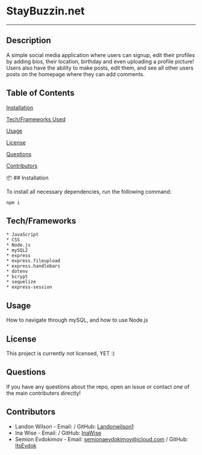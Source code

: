
# StayBuzzin.net
---


## Description

A simple social media application where users can signup, edit their profiles by adding bios, their location, birthday and even uploading a profile picture! Users also have the ability to make posts, edit them, and see all other users posts on the homepage where they can add comments.

## Table of Contents

[Installation](#installation)

[Tech/Frameworks Used](#tech/frameworks)

[Usage](#usage)

[License](#license)

[Questions](#questions)

[Contributors](#contributors)

:package: ## Installation

To install all necessary dependencies, run the following command:

    npm i

## Tech/Frameworks
    * JavaScript
    * CSS
    * Node.js
    * mySQL2
    * express
    * express.fileupload
    * express.handlebars
    * dotenv
    * bcrypt
    * sequelize
    * express-session

## Usage

How to navigate through mySQL, and how to use Node.js

## License

This project is currently not licensed, YET :)

## Questions 

If you have any questions about the repo, open an issue or contact one of the main contributers directly!

## Contributors

- Landon Wilson - Email: / GitHub: [Landonwilson1](https://github.com/Landonwilson1)
- Ina Wise - Email: / GitHub: [InaWise](https://github.com/InaWise)
- Semion Evdokimov - Email: semionaevdokimov@icloud.com / GitHub: [ItsEvdok](https://github.com/ItsEvdok)
